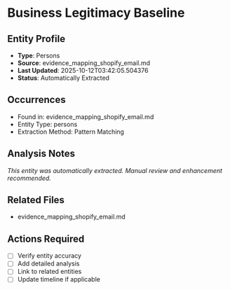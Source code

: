 # Business Legitimacy Baseline

## Entity Profile
- **Type**: Persons
- **Source**: evidence_mapping_shopify_email.md
- **Last Updated**: 2025-10-12T03:42:05.504376
- **Status**: Automatically Extracted

## Occurrences
- Found in: evidence_mapping_shopify_email.md
- Entity Type: persons
- Extraction Method: Pattern Matching

## Analysis Notes
*This entity was automatically extracted. Manual review and enhancement recommended.*

## Related Files
- evidence_mapping_shopify_email.md

## Actions Required
- [ ] Verify entity accuracy
- [ ] Add detailed analysis
- [ ] Link to related entities
- [ ] Update timeline if applicable
